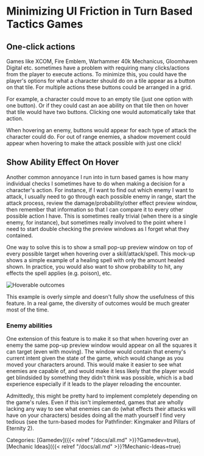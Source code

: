 # Minimizing UI Friction in Turn Based Tactics Games

## One-click actions

Games like XCOM, Fire Emblem, Warhammer 40k Mechanicus, Gloomhaven Digital etc.
sometimes have a problem with requiring many clicks/actions from the player to
execute actions.  To minimize this, you could have the player's options for
what a character should do on a tile appear as a button on that tile. For
multiple actions these buttons could be arranged in a grid.

For example, a character could move to an empty tile (just one option with one
button).  Or if they could cast an aoe ability on that tile then on hover that
tile would have two buttons.  Clicking one would automatically take that
action.

When hovering an enemy, buttons would appear for each type of attack the
character could do.  For out of range enemies, a shadow movement could appear
when hovering to make the attack possible with just one click!

## Show Ability Effect On Hover

Another common annoyance I run into in turn based games is how many individual
checks I sometimes have to do when making a decision for a character's action.
For instance, if I want to find out which enemy I want to attack, I usually need
to go through each possible enemy in range, start the attack process, review the
damage/probability/other effect preview window, then remember that information so that I
can compare it to every other possible action I have.  This is sometimes really
trivial (when there is a single enemy, for instance), but sometimes really involved
to the point where I need to start double checking the preview windows as I forget
what they contained.

One way to solve this is to show a small pop-up preview window on top of every
possible target when hovering over a skill/attack/spell. This mock-up shows a simple
example of a healing spell with only the amount healed shown.  In practice, you would
also want to show probability to hit, any effects the spell applies (e.g. poison), etc.

![Hoverable outcomes](/docs/gamedev/mechanic-ideas/hoverable-outcomes-healing.png)

This example is overly simple and doesn't fully show the usefulness of this feature. In
a real game, the diversity of outcomes would be much greater most of the time.

### Enemy abilities

One extension of this feature is to make it so that when hovering over an enemy the same
pop-up preview window would appear on all the squares it can target (even with moving).
The window would contain that enemy's current intent given the state of the game, which
would change as you moved your characters around.  This would make it easier to see what
enemies are capable of, and would make it less likely that the player would get blindsided
by something they didn't think was possible, which is a bad experience especially if it leads
to the player reloading the encounter.

Admittedly, this might be pretty hard to implement completely depending on the game's rules.
Even if this isn't implemented, games that are wholly lacking any way to see what enemies can
do (what effects their attacks will have on your characters) besides doing all the math yourself
I find very tedious (see the turn-based modes for Pathfinder: Kingmaker and Pillars of Eternity 2).

Categories: [Gamedev]({{< relref "/docs/all.md" >}}?Gamedev=true), [Mechanic Ideas]({{< relref "/docs/all.md" >}}?Mechanic-Ideas=true)
